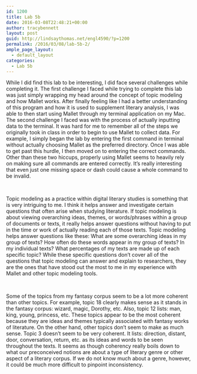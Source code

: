 ```yaml
---
id: 1200
title: Lab 5b
date: 2016-03-08T22:48:21+00:00
author: tracybennett
layout: post
guid: http://lindsaythomas.net/engl4590/?p=1200
permalink: /2016/03/08/lab-5b-2/
ample_page_layout:
  - default_layout
categories:
  - Lab 5b
---
```

While I did find this lab to be interesting, I did face several challenges while completing it. The first challenge I faced while trying to complete this lab was just simply wrapping my head around the concept of topic modeling and how Mallet works. After finally feeling like I had a better understanding of this program and how it is used to supplement literary analysis, I was able to then start using Mallet through my terminal application on my Mac. The second challenge I faced was with the process of actually inputting data to the terminal. It was hard for me to remember all of the steps we originally took in class in order to begin to use Mallet to collect data. For example, I simply began the lab by entering the first command in terminal without actually choosing Mallet as the preferred directory. Once I was able to get past this hurdle, I then moved on to entering the correct commands. Other than these two hiccups, properly using Mallet seems to heavily rely on making sure all commands are entered correctly. It’s really interesting that even just one missing space or dash could cause a whole command to be invalid.

&nbsp;

Topic modeling as a practice within digital literary studies is something that is very intriguing to me. I think it helps answer and investigate certain questions that often arise when studying literature. If topic modeling is about viewing overarching ideas, themes, or words/phrases within a group of documents or texts, it really helps answer questions without having to put in the time or work of actually reading each of those texts. Topic modeling helps answer questions like these: What are some overarching ideas in my group of texts? How often do these words appear in my group of texts? In my individual texts? What percentages of my texts are made up of each specific topic? While these specific questions don’t cover all of the questions that topic modeling can answer and explain to researchers, they are the ones that have stood out the most to me in my experience with Mallet and other topic modeling tools.

&nbsp;

Some of the topics from my fantasy corpus seem to be a lot more coherent than other topics. For example, topic 18 clearly makes sense as it stands in the fantasy corpus: wizard, magic, Dorothy, etc. Also, topic 12 lists: man, king, young, princess, etc. These topics appear to be the most coherent because they are ideas and themes typically associated with fantasy works of literature. On the other hand, other topics don’t seem to make as much sense. Topic 3 doesn’t seem to be very coherent. It lists: direction, distant, door, conversation, return, etc. as its ideas and words to be seen throughout the texts. It seems as though coherency really boils down to what our preconceived notions are about a type of literary genre or other aspect of a literary corpus. If we do not know much about a genre, however, it could be much more difficult to pinpoint inconsistency.